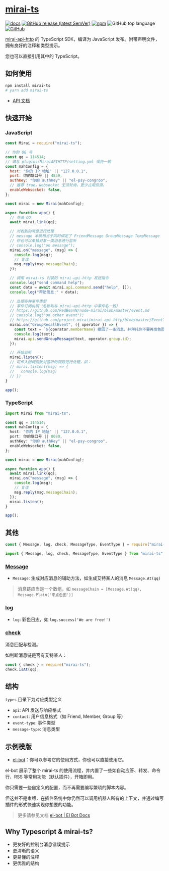 # [mirai-ts](https://github.com/YunYouJun/mirai-ts)

[![docs](https://github.com/YunYouJun/mirai-ts/workflows/docs/badge.svg)](https://www.yunyoujun.cn/mirai-ts/)
[![GitHub release (latest SemVer)](https://img.shields.io/github/v/release/project-mirai/mirai-api-http?label=mirai-api-http)](https://github.com/project-mirai/mirai-api-http)
[![npm](https://img.shields.io/npm/v/mirai-ts)](https://www.npmjs.com/package/mirai-ts)
![GitHub top language](https://img.shields.io/github/languages/top/YunYouJun/mirai-ts)
[![GitHub](https://img.shields.io/github/license/YunYouJun/mirai-ts)](https://github.com/YunYouJun/mirai-ts)

[mirai-api-http](https://github.com/mamoe/mirai-api-http) 的 TypeScript SDK，编译为 JavaScript 发布。附带声明文件，拥有良好的注释和类型提示。

您也可以直接引用其中的 TypeScript。

## 如何使用

```sh
npm install mirai-ts
# yarn add mirai-ts
```

- [API 文档](https://www.yunyoujun.cn/mirai-ts/)

## 快速开始

### JavaScript

```js
const Mirai = require("mirai-ts");

// 你的 QQ 号
const qq = 114514;
// 请与 plugins/MiraiAPIHTTP/setting.yml 保持一致
const mahConfig = {
  host: "你的 IP 地址" || "127.0.0.1",
  port: 你的端口号 || 4859,
  authKey: "你的 authKey" || "el-psy-congroo",
  // 推荐 true，websocket 无须轮询，更少占用资源。
  enableWebsocket: false,
};

const mirai = new Mirai(mahConfig);

async function app() {
  // 登录 QQ
  await mirai.link(qq);

  // 对收到的消息进行处理
  // message 本质相当于同时绑定了 FriendMessage GroupMessage TempMessage
  // 你也可以单独对某一类消息进行监听
  // console.log("on message");
  mirai.on("message", (msg) => {
    console.log(msg);
    // 复读
    msg.reply(msg.messageChain);
  });

  // 调用 mirai-ts 封装的 mirai-api-http 发送指令
  console.log("send command help");
  const data = await mirai.api.command.send("help", []);
  console.log("帮助信息:" + data);

  // 处理各种事件类型
  // 事件订阅说明（名称均与 mirai-api-http 中事件名一致）
  // https://github.com/RedBeanN/node-mirai/blob/master/event.md
  // console.log("on other event");
  // https://github.com/project-mirai/mirai-api-http/blob/master/EventType.md#群消息撤回
  mirai.on("GroupRecallEvent", ({ operator }) => {
    const text = `${operator.memberName} 撤回了一条消息，并拜托你不要再发色图了。`;
    console.log(text);
    mirai.api.sendGroupMessage(text, operator.group.id);
  });

  // 开始监听
  mirai.listen();
  // 可传入回调函数对监听的函数进行处理，如：
  // mirai.listen((msg) => {
  //   console.log(msg)
  // })
}

app();
```

### TypeScript

```ts
import Mirai from "mirai-ts";

const qq = 114514;
const mahConfig = {
  host: "你的 IP 地址" || "127.0.0.1",
  port: 你的端口号 || 8080,
  authKey: "你的 authKey" || "el-psy-congroo",
  enableWebsocket: false,
};

const mirai = new Mirai(mahConfig);

async function app() {
  await mirai.link(qq);
  mirai.on("message", (msg) => {
    console.log(msg);
    // 复读
    msg.reply(msg.messageChain);
  });
  mirai.listen();
}

app();
```

## 其他

```js
const { Message, log, check, MessageType, EventType } = require("mirai-ts");
```

```ts
import { Message, log, check, MessageType, EventType } from "mirai-ts";
```

### [Message](https://www.yunyoujun.cn/mirai-ts/modules/_src_message_.html)

- `Message`: 生成对应消息的辅助方法，如生成艾特某人的消息 `Message.At(qq)`

> 消息链应当是一个数组，如 `messageChain = [Message.At(qq), Message.Plain('来点色图')]`

### [log](https://www.yunyoujun.cn/mirai-ts/modules/_src_utils_log_.html)

- `log`: 彩色日志，如 `log.success('We are free!')`

### [check](https://www.yunyoujun.cn/mirai-ts/modules/_src_utils_check_.html)

消息匹配与检测。

如判断消息链是否有艾特某人：

```js
const { check } = require("mirai-ts");
check.isAt(qq);
```

## 结构

`types` 目录下为对应类型定义

- `api`: API 发送与响应格式
- `contact`: 用户信息格式（如 Friend, Member, Group 等）
- `event-type`: 事件类型
- `message-type`: 消息类型

## 示例模版

- [el-bot](https://github.com/YunYouJun/el-bot/)：你可以参考它的使用方式，你也可以直接使用它。

el-bot 展示了整个 mirai-ts 的使用流程，并内置了一些如自动应答、转发、命令行、RSS 等常用功能（默认插件），开箱即用。

你只需要一些自定义的配置，而不再需要编写繁琐的脚本内容。

但这并不是束缚，在插件系统中你仍然可以调用机器人所有的上下文，并通过编写插件的形式快速实现你想要的功能。

> 更多请参见文档 [el-bot | El Bot Docs](https://docs.bot.elpsy.cn/js/)

## Why Typescript & mirai-ts?

- 更友好的控制台消息错误提示
- 更清晰的语义
- 更易懂的注释
- 更优雅的结构
